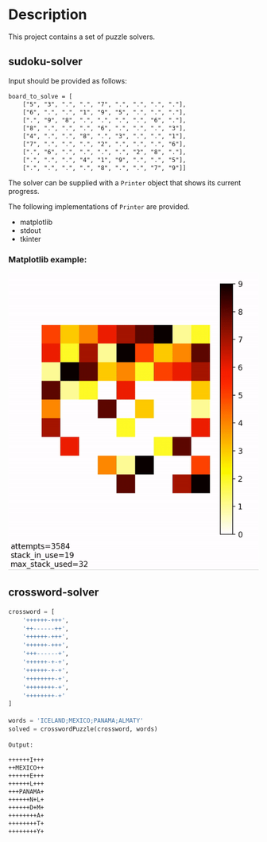 # Description
This project contains a set of puzzle solvers.

## sudoku-solver
Input should be provided as follows:
```
board_to_solve = [
    ["5", "3", ".", ".", "7", ".", ".", ".", "."],
    ["6", ".", ".", "1", "9", "5", ".", ".", "."],
    [".", "9", "8", ".", ".", ".", ".", "6", "."],
    ["8", ".", ".", ".", "6", ".", ".", ".", "3"],
    ["4", ".", ".", "8", ".", "3", ".", ".", "1"],
    ["7", ".", ".", ".", "2", ".", ".", ".", "6"],
    [".", "6", ".", ".", ".", ".", "2", "8", "."],
    [".", ".", ".", "4", "1", "9", ".", ".", "5"],
    [".", ".", ".", ".", "8", ".", ".", "7", "9"]]
```

The solver can be supplied with a `Printer` object that shows its current progress.

The following implementations of `Printer` are provided. 
* matplotlib
* stdout
* tkinter

### Matplotlib example:

![](visual_1.gif)


## crossword-solver
```python
crossword = [
    '++++++-+++',
    '++------++',
    '++++++-+++',
    '++++++-+++',
    '+++------+',
    '++++++-+-+',
    '++++++-+-+',
    '++++++++-+',
    '++++++++-+',
    '++++++++-+'
]

words = 'ICELAND;MEXICO;PANAMA;ALMATY'
solved = crosswordPuzzle(crossword, words)
```

`Output: `
```
++++++I+++
++MEXICO++
++++++E+++
++++++L+++
+++PANAMA+
++++++N+L+
++++++D+M+
++++++++A+
++++++++T+
++++++++Y+
```
